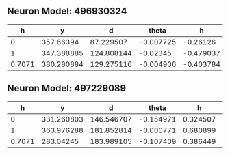 ## Neuron Model: 496930324

| h      | y          | d          | theta     | h         | phi       | r_s      | l_t        | r_t      |
|--------|------------|------------|-----------|-----------|-----------|----------|------------|----------|
| 0      | 357.66394  | 87.229507  | -0.007725 | -0.26126  | 0.215223  | 9.442999 | 504.244751 | 0.676616 |
| 1      | 347.388885 | 124.808144 | -0.02345  | -0.479037 | -0.709506 | 9.402632 | 205.508545 | 0.6      |
| 0.7071 | 380.280884 | 129.275116 | -0.004906 | -0.403784 | 0.457472  | 9.442433 | 428.101318 | 0.590629 |

## Neuron Model: 497229089
| h      | y          | d          | theta     | h        | phi       | r_s      | l_t        | r_t      |
|--------|------------|------------|-----------|----------|-----------|----------|------------|----------|
| 0      | 331.260803 | 146.546707 | -0.154971 | 0.324507 | -3.452459 | 9.486068 | 331.26001  | 1.083856 |
| 1      | 363.976288 | 181.852814 | -0.000771 | 0.680899 | -3.17751  | 9.429345 | 209.755188 | 0.776875 |
| 0.7071 | 283.04245  | 183.989105 | -0.107409 | 0.386449 | -2.951796 | 9.464226 | 198.181183 | 0.89015  |
